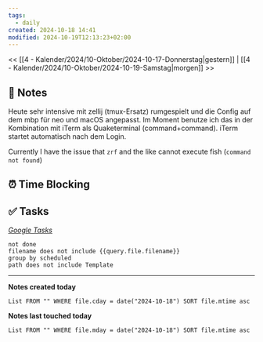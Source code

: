 ```yaml
---
tags:
  - daily
created: 2024-10-18 14:41
modified: 2024-10-19T12:13:23+02:00
---
```

<< [[4 - Kalender/2024/10-Oktober/2024-10-17-Donnerstag|gestern]] | [[4 - Kalender/2024/10-Oktober/2024-10-19-Samstag|morgen]] >>

## 📝 Notes

Heute sehr intensive mit zellij (tmux-Ersatz) rumgespielt und die Config auf dem mbp für neo und macOS angepasst. Im Moment benutze ich das in der Kombination mit iTerm als Quaketerminal (command+command).  iTerm startet automatisch nach dem Login.

Currently I have the issue that `zrf` and the like cannot execute fish (`command not found`)

## ⏰ Time Blocking

## ✅ Tasks

_[Google Tasks](https://calendar.google.com/calendar/u/0/r/tasks)_
```tasks
not done
filename does not include {{query.file.filename}}
group by scheduled
path does not include Template
```

---

**Notes created today**
```dataview
List FROM "" WHERE file.cday = date("2024-10-18") SORT file.mtime asc
```

 **Notes last touched today**
 
```dataview
List FROM "" WHERE file.mday = date("2024-10-18") SORT file.mtime asc
```